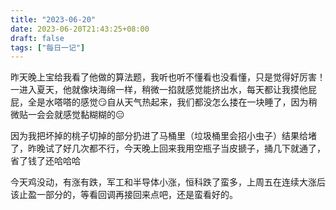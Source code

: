 ```yaml
---
title: "2023-06-20"
date: 2023-06-20T21:43:25+08:00
draft: false
tags: ["每日一记"]
---
```


昨天晚上宝给我看了他做的算法题，我听也听不懂看也没看懂，只是觉得好厉害！
一进入夏天，他就像块海绵一样，稍微一掐就感觉能挤出水，每天都让我摸他屁屁，全是水嗒嗒的感觉😏自从天气热起来，我们都没怎么搂在一块睡了，因为稍微贴一会会就感觉黏糊糊的😑

因为我把坏掉的桃子切掉的部分扔进了马桶里（垃圾桶里会招小虫子）结果给堵了，昨晚试了好几次都不行，今天晚上回来我用空瓶子当皮搋子，捅几下就通了，省了钱了还哈哈哈

今天鸡没动，有涨有跌，军工和半导体小涨，恒科跌了蛮多，上周五在连续大涨后该止盈一部分的，等看回调再接回来点吧，还是蛮看好的。